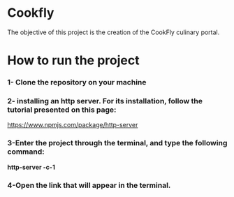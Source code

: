 # Cookfly

The objective of this project is the creation of the CookFly culinary portal.
# How to run the project
### 1- Clone the repository on your machine
### 2- installing an http server. For its installation, follow the tutorial presented on this page:
<https://www.npmjs.com/package/http-server>
### 3-Enter the project through the terminal, and type the following command:
**http-server -c-1**
### 4-Open the link that will appear in the terminal.
